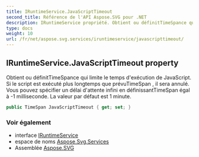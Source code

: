 ```yaml
---
title: IRuntimeService.JavaScriptTimeout
second_title: Référence de l'API Aspose.SVG pour .NET
description: IRuntimeService propriété. Obtient ou définitTimeSpance qui limite le temps dexécution de JavaScript. Si le script est exécuté plus longtemps que prévuTimeSpan  il sera annulé. Vous pouvez spécifier un délai dattente infini en définissantTimeSpan égal à 1 milliseconde. La valeur par défaut est 1 minute.
type: docs
weight: 10
url: /fr/net/aspose.svg.services/iruntimeservice/javascripttimeout/
---
```

## IRuntimeService.JavaScriptTimeout property

Obtient ou définitTimeSpance qui limite le temps d'exécution de JavaScript. Si le script est exécuté plus longtemps que prévuTimeSpan , il sera annulé. Vous pouvez spécifier un délai d'attente infini en définissantTimeSpan égal à -1 milliseconde. La valeur par défaut est 1 minute.

```csharp
public TimeSpan JavaScriptTimeout { get; set; }
```

### Voir également

* interface [IRuntimeService](../)
* espace de noms [Aspose.Svg.Services](../../iruntimeservice/)
* Assemblée [Aspose.SVG](../../../)


